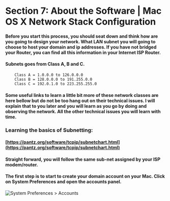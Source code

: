 # Section 7: About the Software | Mac OS X Network Stack Configuration

#### Before you start this process, you should seat down and think how are you going to design your network. What LAN subnet you will going to choose to host your domain and ip addresses. If you have not bridged your Router, you can find all this information in your Internet ISP Router.

#### Subnets goes from Class A, B and C.

```
    Class A = 1.0.0.0 to 126.0.0.0
    Class B = 128.0.0.0 to 191.255.0.0
    Class C = 192.0.1.0 to 223.255.255.0
```

#### Some useful links to learn a little bit more of these network classes are here bellow but do not be too hang out on their technical issues. I will explain that to you later and you will learn as you go by doing and observing the network. All the other technical issues you will learn with time.

### Learning the basics of Subnetting:
#### [https://pantz.org/software/tcpip/subnetchart.html](https://pantz.org/software/tcpip/subnetchart.html)

#### Straight forward, you will follow the same sub-net assigned by your ISP modem/router.

#### The first step is to start to create your domain account on your Mac. Click on System Preferences and open the accounts panel.

![System Preferences > Accounts]({{site.baseurl}}/img/network-stack-01.png)

